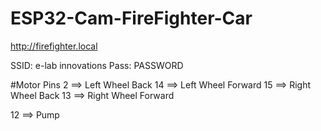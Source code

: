 # ESP32-Cam-FireFighter-Car

http://firefighter.local

SSID: e-lab innovations
Pass: PASSWORD

#Motor Pins
2 ==> Left Wheel Back
14 ==> Left Wheel Forward
15 ==> Right Wheel Back
13 ==> Right Wheel Forward


12 ==> Pump